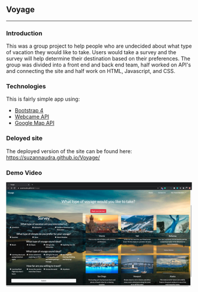 ## Voyage
***

### Introduction
This was a group project to help people who are undecided about what type of vacation they would like to take. Users would take a survey and the survey will help determine their destination based on their preferences. The group was divided into a front end and back end team, half worked on API's and connecting the site and half work on HTML, Javascript, and CSS.

### Technologies
This is fairly simple app using:

- [Bootstrap 4](https://getbootstrap.com/docs/4.4/getting-started/introduction/)
- [Webcame API](https://api.windy.com/webcams/docs)
- [Google Map API](https://cloud.google.com/maps-platform/maps?utm_source=google&utm_medium=cpc&utm_campaign=FY20-Q3-global-demandgen-displayonnetworkhouseads-cs-GMP_maps_contactsal_saf_v2&utm_content=text-ad-none-none-DEV_c-CRE_460848633529-ADGP_Hybrid%20%7C%20AW%20SEM%20%7C%20BKWS%20~%20Google%20Maps%20API%20Key-KWID_43700035216023629-kwd-298247230705-userloc_9061323&utm_term=KW_google%20maps%20api%20key-ST_google%20maps%20api%20key&gclid=Cj0KCQjwuL_8BRCXARIsAGiC51CL3r-8GpEjBdupdnQCc7oO5ITwbmqBhoU-DLag_mntXXnwXDDBpa8aAgESEALw_wcB)


### Deloyed site
The deployed version of the site can be found here: https://suzannaudra.github.io/Voyage/

### Demo Video
[![Voyage](Voyage.png)](https://drive.google.com/file/d/1c4cvNmAOhg9UfUbBoeAtUurV62FhPyW2/view?usp=sharing)